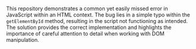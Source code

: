 This repository demonstrates a common yet easily missed error in JavaScript within an HTML context.  The bug lies in a simple typo within the `getElementById` method, resulting in the script not functioning as intended.  The solution provides the correct implementation and highlights the importance of careful attention to detail when working with DOM manipulation.